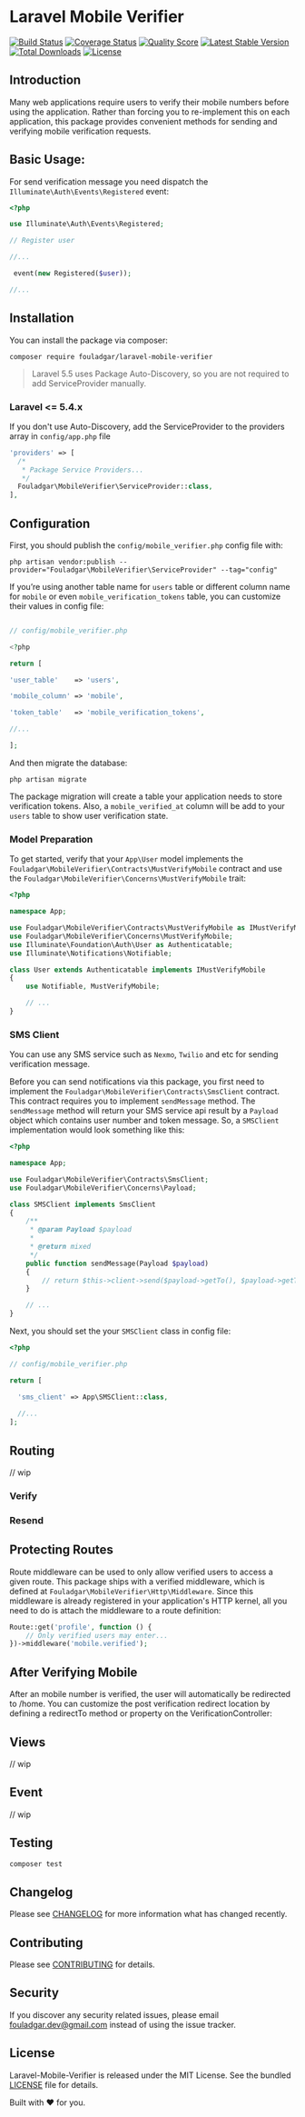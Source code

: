 # Laravel Mobile Verifier

[![Build Status](https://travis-ci.org/mohammad-fouladgar/laravel-mobile-verifier.svg?branch=master)](https://travis-ci.org/mohammad-fouladgar/laravel-mobile-verifier)
[![Coverage Status](https://coveralls.io/repos/github/mohammad-fouladgar/laravel-mobile-verifier/badge.svg)](https://coveralls.io/github/mohammad-fouladgar/laravel-mobile-verifier)
[![Quality Score](https://img.shields.io/scrutinizer/g/mohammad-fouladgar/laravel-mobile-verifier.svg?style=flat-square)](https://scrutinizer-ci.com/g/mohammad-fouladgar/laravel-mobile-verifier)
[![Latest Stable Version](https://poser.pugx.org/fouladgar/laravel-mobile-verifier/v/stable)](https://packagist.org/packages/fouladgar/laravel-mobile-verifier)
[![Total Downloads](https://poser.pugx.org/fouladgar/laravel-mobile-verifier/downloads)](https://packagist.org/packages/fouladgar/laravel-mobile-verifier)
[![License](https://poser.pugx.org/fouladgar/laravel-mobile-verifier/license)](https://packagist.org/packages/fouladgar/laravel-mobile-verifier)


## Introduction
Many web applications require users to verify their mobile numbers before using the application. Rather than forcing you to re-implement this on each application, this package provides convenient methods for sending and verifying mobile verification requests.

## Basic Usage:
For send verification message you need dispatch the `Illuminate\Auth\Events\Registered` event:

```php
<?php

use Illuminate\Auth\Events\Registered;

// Register user

//...

 event(new Registered($user));

//...
```
## Installation

You can install the package via composer:

```shell
composer require fouladgar/laravel-mobile-verifier
```
> Laravel 5.5 uses Package Auto-Discovery, so you are not required to add ServiceProvider manually.

### Laravel <= 5.4.x

If you don't use Auto-Discovery, add the ServiceProvider to the providers array in ``config/app.php`` file

```php
'providers' => [
  /*
   * Package Service Providers...
   */
  Fouladgar\MobileVerifier\ServiceProvider::class,
],
```


## Configuration

First, you should publish the `config/mobile_verifier.php` config file with:

```
php artisan vendor:publish --provider="Fouladgar\MobileVerifier\ServiceProvider" --tag="config"
```

If you’re using another table name for `users` table or different column name for `mobile` or even `mobile_verification_tokens` table, you can customize their values in config file:

```php

// config/mobile_verifier.php

<?php

return [

'user_table'    => 'users',

'mobile_column' => 'mobile',

'token_table'   => 'mobile_verification_tokens',

//...

];
```

And then migrate the database:
```
php artisan migrate
``` 

The package migration will create a table your application needs to store verification tokens. Also, a `mobile_verified_at` column will be add to your `users` table to show user verification state.

### Model Preparation

To get started, verify that your `App\User` model implements the `Fouladgar\MobileVerifier\Contracts\MustVerifyMobile` contract and use the `Fouladgar\MobileVerifier\Concerns\MustVerifyMobile` trait:

```php
<?php

namespace App;

use Fouladgar\MobileVerifier\Contracts\MustVerifyMobile as IMustVerifyMobile;
use Fouladgar\MobileVerifier\Concerns\MustVerifyMobile;
use Illuminate\Foundation\Auth\User as Authenticatable;
use Illuminate\Notifications\Notifiable;

class User extends Authenticatable implements IMustVerifyMobile
{
    use Notifiable, MustVerifyMobile;

    // ...
}
```

### SMS Client

You can use any SMS service such as `Nexmo`, `Twilio` and etc for sending verification message.

Before you can send notifications via this package, you first need to implement the `Fouladgar\MobileVerifier\Contracts\SmsClient` contract. This contract requires you to implement `sendMessage` method. The `sendMessage` method will return your SMS service api result by a `Payload` object which contains user number and token message. So, a `SMSClient` implementation would look something like this:

```php
<?php

namespace App;

use Fouladgar\MobileVerifier\Contracts\SmsClient;
use Fouladgar\MobileVerifier\Concerns\Payload;

class SMSClient implements SmsClient
{
    /**
     * @param Payload $payload
     *
     * @return mixed
     */
    public function sendMessage(Payload $payload)
    {
        // return $this->client->send($payload->getTo(), $payload->getToken());
    }

    // ...
}
```

Next, you should set the your `SMSClient` class in config file:

```php
<?php

// config/mobile_verifier.php

return [

  'sms_client' => App\SMSClient::class, 
    
  //...
];

```

## Routing
// wip

### Verify

### Resend


## Protecting Routes

Route middleware can be used to only allow verified users to access a given route. This package ships with a verified middleware, which is defined at `Fouladgar\MobileVerifier\Http\Middleware`. Since this middleware is already registered in your application's HTTP kernel, all you need to do is attach the middleware to a route definition:

```php
Route::get('profile', function () {
    // Only verified users may enter...
})->middleware('mobile.verified');
```
## After Verifying Mobile

After an mobile number is verified, the user will automatically be redirected to /home. You can customize the post verification redirect location by defining a redirectTo method or property on the VerificationController:

## Views

// wip

## Event

// wip


## Testing
```sh
composer test
```

## Changelog

Please see [CHANGELOG](CHANGELOG.md) for more information what has changed recently.

## Contributing
Please see [CONTRIBUTING](CONTRIBUTING.md) for details.
## Security

If you discover any security related issues, please email fouladgar.dev@gmail.com instead of using the issue tracker.

## License

Laravel-Mobile-Verifier is released under the MIT License. See the bundled
 [LICENSE](https://github.com/mohammad-fouladgar/laravel-mobile-verifier/blob/master/LICENSE)
 file for details.

Built with :heart: for you.
